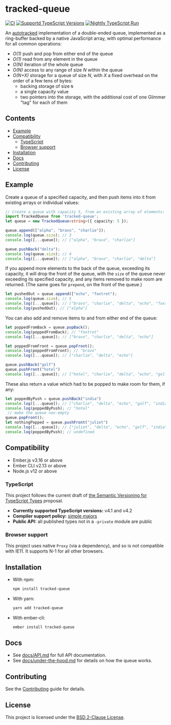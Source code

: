 # tracked-queue

<!--[![npm(https://img.shields.io/npm/v/tracked-queue.svg])](https://www.npmjs.com/package/tracked-queue)-->
[![CI](https://github.com/chriskrycho/tracked-queue/actions/workflows/CI.yml/badge.svg)](https://github.com/chriskrycho/tracked-queue/actions/workflows/CI.yml) [![Supportd TypeScript Versions](https://img.shields.io/badge/TypeScript-4.1%20%7C%204.2%20%7C%20next-3178c6)](https://github.com/chriskrycho/tracked-queue/blob/main/.github/workflows/CI.yml#L82) [![Nightly TypeScript Run](https://github.com/chriskrycho/tracked-queue/actions/workflows/Nightly%20TypeScript%20Run.yml/badge.svg)](https://github.com/chriskrycho/tracked-queue/actions/workflows/Nightly%20TypeScript%20Run.yml)

An [autotracked](https://v5.chriskrycho.com/journal/autotracking-elegant-dx-via-cutting-edge-cs/) implementation of a double-ended queue, implemented as a ring-buffer backed by a native JavaScript array, with optimal performance for all common operations:

- *O(1)* push and pop from either end of the queue
- *O(1)* read from any element in the queue
- *O(N)* iteration of the whole queue
- *O(N)* access to any range of size *N* within the queue
- *O(N+X)* storage for a queue of size *N*, with *X* a fixed overhead on the order of a few tens of bytes:
  - backing storage of size `N`
  - a single capacity value
  - two pointers into the storage, with the additional cost of one Glimmer "tag" for each of them

<!-- omit in toc -->
## Contents

- [Example](#example)
- [Compatibility](#compatibility)
  - [TypeScript](#typescript)
  - [Browser support](#browser-support)
- [Installation](#installation)
- [Docs](#docs)
- [Contributing](#contributing)
- [License](#license)

## Example

Create a queue of a specified capacity, and then push items into it from existing arrays or individual values:

```ts
// Create a queue with capacity 5, from an existing array of elements:
import TrackedQueue from 'tracked-queue';
let queue = new TrackedQueue<string>({ capacity: 5 });

queue.append(["alpha", "bravo", "charlie"]);
console.log(queue.size); // 3
console.log([...queue]); // ["alpha", "bravo", "charlie"]

queue.pushBack("delta");
console.log(queue.size); // 4
console.log([...queue]); // ["alpha", "bravo", "charlie", "delta"]
```

If you append more elements to the back of the queue, exceeding its capacity, it will drop the front of the queue, with the `size` of the queue never exceeding its specified capacity, and any items removed to make room are returned. (The same goes for `prepend`, on the front of the queue.)

```ts
let pushedOut = queue.append(["echo", "foxtrot");
console.log(queue.size); // 5
console.log([...queue]); // ["bravo", "charlie", "delta", "echo", "foxtrot"]
console.log(pushedOut); // ["alpha"]
```

You can also add and remove items to and from either end of the queue:

```ts
let poppedFromBack = queue.popBack();
console.log(poppedFromBack); // "foxtrot"
console.log([...queue]); // ["bravo", "charlie", "delta", "echo"]

let poppedFromFront = queue.popFront();
console.log(poppedFromFront); // "bravo"
console.log([...queue]); // ["charlie", "delta", "echo"]

queue.pushBack("golf")
queue.pushFront("hotel")
console.log([...queue]); // ["hotel", "charlie", "delta", "echo", "golf"]
```

These also return a value which had to be popped to make room for them, if any:

```ts
let poppedByPush = queue.pushBack("india")
console.log([...queue]); // ["charlie", "delta", "echo", "golf", "india"]
console.log(poppedByPush); // "hotel"
 // make the queue non-empty
queue.popFront();
let nothingPopped = queue.pushFront("juliet")
console.log([...queue]); // ["juliet", "delta", "echo", "golf", "india"]
console.log(poppedByPush); // undefined
```

## Compatibility

* Ember.js v3.16 or above
* Ember CLI v2.13 or above
* Node.js v12 or above

### TypeScript

This project follows the current draft of [the Semantic Versioning for TypeScript Types][semver] proposal.

* **Currently supported TypeScript versions:** v4.1 and v4.2
* **Compiler support policy:** [simple majors][sm]
* **Public API:** all published types not in a `-private` module are public

[semver]: https://github.com/chriskrycho/ember-rfcs/blob/semver-for-ts/text/0730-semver-for-ts.md
[sm]: https://github.com/chriskrycho/ember-rfcs/blob/semver-for-ts/text/0730-semver-for-ts.md#simple-majors

### Browser support

This project uses native `Proxy` (via a dependency), and so is not compatible with IE11. It supports N-1 for all other browsers.

## Installation

- With npm:

    ```sh
    npm install tracked-queue
    ```

- With yarn:

    ```sh
    yarn add tracked-queue
    ```

- With ember-cli:

    ```sh
    ember install tracked-queue
    ```


## Docs

- See [docs/API.md](./docs/API.md) for full API documentation.
- See [docs/under-the-hood.md](./docs/under-the-hood.md) for details on how the queue works.


## Contributing

See the [Contributing](CONTRIBUTING.md) guide for details.


## License

This project is licensed under the [BSD 2-Clause License](LICENSE.md).
